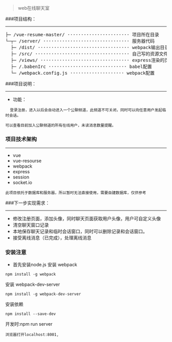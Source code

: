 > web在线聊天室

###项目结构：
***
<pre>
├─ /vue-resume-master/ ······················· 项目所在目录
└─┬─ /server/ ································ 服务器代码
  ├─ /dist/ ·································· webpack输出目录
  ├─ /src/ ··································· 自己写的资源文件
  ├─ /views/ ································· express渲染的页面
  ├─ /.babenIrc ····························· babel配置
  └─ /webpack.config.js ···················· webpack配置
</pre>


###项目说明：
***
  * 功能：
  ```
    登录注册，进入以后会自动进入一个公聊频道，此频道不可关闭，同时可以向任意用户发起临时会话。
  ```
    可以查看目前加入公聊频道的所有在线用户，未读消息数量提醒。

### 项目技术架构
***
*  vue
*  vue-resourse
*  webpack
*  express
*  session
*  socket.io
 
```
此项目依托于数据库和服务器，所以暂时无法直接使用，需要自建数据库，仅供参考
```

###下一步实现需求：
***
 * 修改注册页面，添加头像，同时聊天页面获取用户头像，用户可自定义头像
 * 清空聊天窗口记录
 * 本地保存聊天记录和临时会话窗口，同时可以删除记录和会话窗口。
 * 接受离线消息（已完成），处理离线消息


### 安装注意
* 首先安装node.js
安装 webpack
```
npm install -g webpack
```
安装 webpack-dev-server
```
npm install -g webpack-dev-server
```
安装依赖 
```
npm install --save-dev
```
开发时:npm run server
```
浏览器打开localhost:8001,
```
